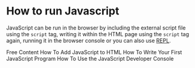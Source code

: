 # How to run Javascript

JavaScript can be run in the browser by including the external script file using the `script` tag, writing it within the HTML page using the `script` tag again, running it in the browser console or you can also use [REPL](https://www.digitalocean.com/community/tutorials/how-to-use-the-node-js-repl).

<ResourceGroupTitle>Free Content</ResourceGroupTitle>
<BadgeLink colorScheme='yellow' badgeText='Read' href='https://www.digitalocean.com/community/tutorials/how-to-add-javascript-to-html'>How To Add JavaScript to HTML</BadgeLink>
<BadgeLink colorScheme='yellow' badgeText='Read' href='https://www.digitalocean.com/community/tutorials/how-to-write-your-first-javascript-program'>How To Write Your First JavaScript Program</BadgeLink>
<BadgeLink colorScheme='yellow' badgeText='Read' href='https://www.digitalocean.com/community/tutorials/how-to-use-the-javascript-developer-console'>How To Use the JavaScript Developer Console</BadgeLink>
